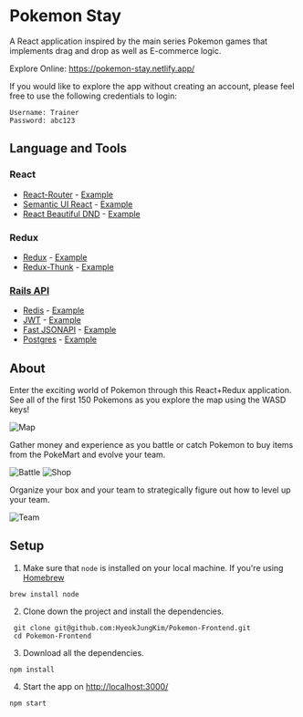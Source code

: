 # Pokemon Stay 
A React application inspired by the main series Pokemon games that implements drag and drop as well as E-commerce logic.

Explore Online: <https://pokemon-stay.netlify.app/>  

If you would like to explore the app without creating an account, please feel free to use the following credentials to login:

```
Username: Trainer
Password: abc123
```

## Language and Tools

### React 
- [React-Router](https://reactrouter.com/) - [Example](https://github.com/HyeokJungKim/Pokemon-Frontend/blob/master/src/App.js#L40)
- [Semantic UI React](https://react.semantic-ui.com/) - [Example](https://github.com/HyeokJungKim/Pokemon-Frontend/blob/master/src/Containers/HomeContainer.js#L4)
- [React Beautiful DND](https://github.com/atlassian/react-beautiful-dnd) - [Example](https://github.com/HyeokJungKim/Pokemon-Frontend/blob/master/src/Containers/TeamContainer.js#L54)

### Redux
- [Redux](https://redux.js.org/) - [Example](https://github.com/HyeokJungKim/Pokemon-Frontend/blob/master/src/index.js#L18)
- [Redux-Thunk](https://github.com/reduxjs/redux-thunk) - [Example](https://github.com/HyeokJungKim/Pokemon-Frontend/blob/master/src/Redux/Actions.js#L5)

### [Rails API](https://github.com/HyeokJungKim/Pokemon-Backend)
- [Redis](https://github.com/redis-store/redis-rails) - [Example](https://github.com/HyeokJungKim/Pokemon-Backend/blob/master/app/controllers/pokemons_controller.rb#L3)
- [JWT](https://jwt.io/) - [Example](https://github.com/HyeokJungKim/Pokemon-Backend/blob/master/app/controllers/application_controller.rb#L10)
- [Fast JSONAPI](https://github.com/Netflix/fast_jsonapi) - [Example](https://github.com/HyeokJungKim/Pokemon-Backend/blob/master/app/serializers/trainer_serializer.rb#L1)
- [Postgres](https://www.postgresql.org/) - [Example](https://github.com/HyeokJungKim/Pokemon-Backend/blob/master/config/database.yml#L18)

## About
Enter the exciting world of Pokemon through this React+Redux application. See all of the first 150 Pokemons as you explore the map using the WASD keys!

![Map](https://i.imgur.com/sE6LBmU.png)

Gather money and experience as you battle or catch Pokemon to buy items from the PokeMart and evolve your team.

![Battle](https://i.imgur.com/QC012q5.png)
![Shop](https://i.imgur.com/z1VesC9.png)

Organize your box and your team to strategically figure out how to level up your team.

![Team](https://i.imgur.com/Lyg2U5M.gif)

## Setup
1. Make sure that `node` is installed on your local machine.
If you're using [Homebrew](https://brew.sh/)

```
brew install node
```

2. Clone down the project and install the dependencies.

```
 git clone git@github.com:HyeokJungKim/Pokemon-Frontend.git
 cd Pokemon-Frontend
```

3. Download all the dependencies.
```
npm install
```

4. Start the app on <http://localhost:3000/>
```
npm start
```

